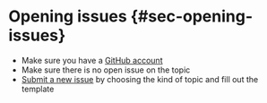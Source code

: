 # Opening issues {#sec-opening-issues}

- Make sure you have a [GitHub account](https://github.com/signup/free)
- Make sure there is no open issue on the topic
- [Submit a new issue](https://github.com/NixOS/nixpkgs/issues/new/choose) by choosing the kind of topic and fill out the template

<!-- In the future this section could also include more detailed information on the issue templates -->
